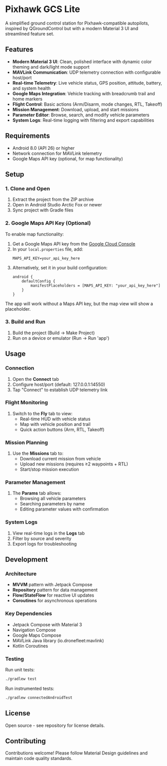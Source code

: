 # Pixhawk GCS Lite

A simplified ground control station for Pixhawk-compatible autopilots, inspired by QGroundControl but with a modern Material 3 UI and streamlined feature set.

## Features

- **Modern Material 3 UI**: Clean, polished interface with dynamic color theming and dark/light mode support
- **MAVLink Communication**: UDP telemetry connection with configurable host/port
- **Real-time Telemetry**: Live vehicle status, GPS position, attitude, battery, and system health
- **Google Maps Integration**: Vehicle tracking with breadcrumb trail and home markers  
- **Flight Control**: Basic actions (Arm/Disarm, mode changes, RTL, Takeoff)
- **Mission Management**: Download, upload, and start missions
- **Parameter Editor**: Browse, search, and modify vehicle parameters
- **System Logs**: Real-time logging with filtering and export capabilities

## Requirements

- Android 8.0 (API 26) or higher
- Network connection for MAVLink telemetry
- Google Maps API key (optional, for map functionality)

## Setup

### 1. Clone and Open
1. Extract the project from the ZIP archive
2. Open in Android Studio Arctic Fox or newer
3. Sync project with Gradle files

### 2. Google Maps API Key (Optional)
To enable map functionality:
1. Get a Google Maps API key from the [Google Cloud Console](https://console.cloud.google.com/)
2. In your `local.properties` file, add:
   ```
   MAPS_API_KEY=your_api_key_here
   ```
3. Alternatively, set it in your build configuration:
   ```
   android {
       defaultConfig {
           manifestPlaceholders = [MAPS_API_KEY: "your_api_key_here"]
       }
   }
   ```

The app will work without a Maps API key, but the map view will show a placeholder.

### 3. Build and Run
1. Build the project (Build → Make Project)
2. Run on a device or emulator (Run → Run 'app')

## Usage

### Connection
1. Open the **Connect** tab
2. Configure host/port (default: 127.0.0.1:14550)
3. Tap "Connect" to establish UDP telemetry link

### Flight Monitoring
1. Switch to the **Fly** tab to view:
   - Real-time HUD with vehicle status
   - Map with vehicle position and trail
   - Quick action buttons (Arm, RTL, Takeoff)

### Mission Planning
1. Use the **Missions** tab to:
   - Download current mission from vehicle
   - Upload new missions (requires ≥2 waypoints + RTL)
   - Start/stop mission execution

### Parameter Management
1. The **Params** tab allows:
   - Browsing all vehicle parameters
   - Searching parameters by name
   - Editing parameter values with confirmation

### System Logs
1. View real-time logs in the **Logs** tab
2. Filter by source and severity
3. Export logs for troubleshooting

## Development

### Architecture
- **MVVM** pattern with Jetpack Compose
- **Repository** pattern for data management
- **Flow/StateFlow** for reactive UI updates
- **Coroutines** for asynchronous operations

### Key Dependencies
- Jetpack Compose with Material 3
- Navigation Compose
- Google Maps Compose
- MAVLink Java library (io.dronefleet:mavlink)
- Kotlin Coroutines

### Testing
Run unit tests:
```bash
./gradlew test
```

Run instrumented tests:
```bash
./gradlew connectedAndroidTest
```

## License

Open source - see repository for license details.

## Contributing

Contributions welcome! Please follow Material Design guidelines and maintain code quality standards.